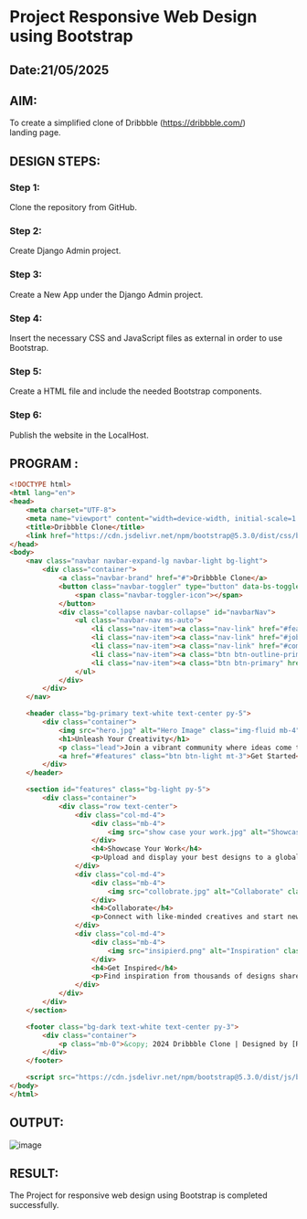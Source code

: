 
# Project Responsive Web Design using Bootstrap
## Date:21/05/2025

## AIM:
To create a simplified clone of Dribbble (https://dribbble.com/) landing page.


## DESIGN STEPS:

### Step 1:
Clone the repository from GitHub.

### Step 2:
Create Django Admin project.

### Step 3:
Create a New App under the Django Admin project.

### Step 4:
Insert the necessary CSS and JavaScript files as external in order to use Bootstrap.

### Step 5:
Create a HTML file and include the needed Bootstrap components.

### Step 6:
Publish the website in the LocalHost.

## PROGRAM :
```html
<!DOCTYPE html>
<html lang="en">
<head>
    <meta charset="UTF-8">
    <meta name="viewport" content="width=device-width, initial-scale=1.0">
    <title>Dribbble Clone</title>
    <link href="https://cdn.jsdelivr.net/npm/bootstrap@5.3.0/dist/css/bootstrap.min.css" rel="stylesheet">
</head>
<body>
    <nav class="navbar navbar-expand-lg navbar-light bg-light">
        <div class="container">
            <a class="navbar-brand" href="#">Dribbble Clone</a>
            <button class="navbar-toggler" type="button" data-bs-toggle="collapse" data-bs-target="#navbarNav" aria-controls="navbarNav" aria-expanded="false" aria-label="Toggle navigation">
                <span class="navbar-toggler-icon"></span>
            </button>
            <div class="collapse navbar-collapse" id="navbarNav">
                <ul class="navbar-nav ms-auto">
                    <li class="nav-item"><a class="nav-link" href="#features">Features</a></li>
                    <li class="nav-item"><a class="nav-link" href="#jobs">Jobs</a></li>
                    <li class="nav-item"><a class="nav-link" href="#communities">Communities</a></li>
                    <li class="nav-item"><a class="btn btn-outline-primary me-2" href="#signin">Sign In</a></li>
                    <li class="nav-item"><a class="btn btn-primary" href="#signup">Sign Up</a></li>
                </ul>
            </div>
        </div>
    </nav>

    <header class="bg-primary text-white text-center py-5">
        <div class="container">
            <img src="hero.jpg" alt="Hero Image" class="img-fluid mb-4" style="max-height: 300px;">
            <h1>Unleash Your Creativity</h1>
            <p class="lead">Join a vibrant community where ideas come to life and innovation thrives.</p>
            <a href="#features" class="btn btn-light mt-3">Get Started</a>
        </div>
    </header>

    <section id="features" class="bg-light py-5">
        <div class="container">
            <div class="row text-center">
                <div class="col-md-4">
                    <div class="mb-4">
                        <img src="show case your work.jpg" alt="Showcase" class="img-fluid" style="max-height: 150px;">
                    </div>
                    <h4>Showcase Your Work</h4>
                    <p>Upload and display your best designs to a global audience.</p>
                </div>
                <div class="col-md-4">
                    <div class="mb-4">
                        <img src="collobrate.jpg" alt="Collaborate" class="img-fluid" style="max-height: 150px;">
                    </div>
                    <h4>Collaborate</h4>
                    <p>Connect with like-minded creatives and start new projects together.</p>
                </div>
                <div class="col-md-4">
                    <div class="mb-4">
                        <img src="insipierd.png" alt="Inspiration" class="img-fluid" style="max-height: 150px;">
                    </div>
                    <h4>Get Inspired</h4>
                    <p>Find inspiration from thousands of designs shared by our community.</p>
                </div>
            </div>
        </div>
    </section>

    <footer class="bg-dark text-white text-center py-3">
        <div class="container">
            <p class="mb-0">&copy; 2024 Dribbble Clone | Designed by [Raihaan Ahmed]</p>
        </div>
    </footer>

    <script src="https://cdn.jsdelivr.net/npm/bootstrap@5.3.0/dist/js/bootstrap.bundle.min.js"></script>
</body>
</html>
```

## OUTPUT:
![image](https://github.com/user-attachments/assets/d4f1a0ab-f785-4285-8850-420673ec3643)


## RESULT:
The Project for responsive web design using Bootstrap is completed successfully.
